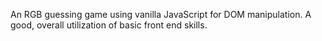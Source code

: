 An RGB guessing game using vanilla JavaScript for DOM manipulation. A good, overall utilization of basic front end skills. 
